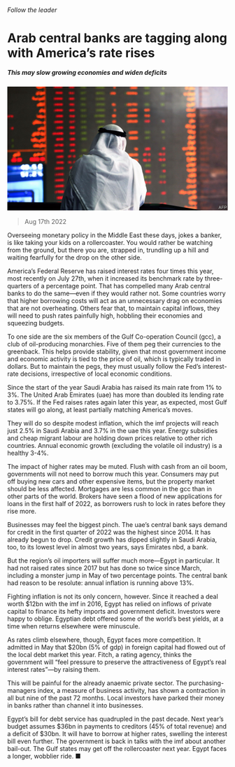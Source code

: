 ###### Follow the leader

# Arab central banks are tagging along with America’s rate rises 

##### This may slow growing economies and widen deficits 

![image](images/20220820_MAP002.jpg) 

> Aug 17th 2022 

Overseeing monetary policy in the Middle East these days, jokes a banker, is like taking your kids on a rollercoaster. You would rather be watching from the ground, but there you are, strapped in, trundling up a hill and waiting fearfully for the drop on the other side.

America’s Federal Reserve has raised interest rates four times this year, most recently on July 27th, when it increased its benchmark rate by three-quarters of a percentage point. That has compelled many Arab central banks to do the same—even if they would rather not. Some countries worry that higher borrowing costs will act as an unnecessary drag on economies that are not overheating. Others fear that, to maintain capital inflows, they will need to push rates painfully high, hobbling their economies and squeezing budgets.

To one side are the six members of the Gulf Co-operation Council (gcc), a club of oil-producing monarchies. Five of them peg their currencies to the greenback. This helps provide stability, given that most government income and economic activity is tied to the price of oil, which is typically traded in dollars. But to maintain the pegs, they must usually follow the Fed’s interest-rate decisions, irrespective of local economic conditions.

Since the start of the year Saudi Arabia has raised its main rate from 1% to 3%. The United Arab Emirates (uae) has more than doubled its lending rate to 3.75%. If the Fed raises rates again later this year, as expected, most Gulf states will go along, at least partially matching America’s moves.

They will do so despite modest inflation, which the imf projects will reach just 2.5% in Saudi Arabia and 3.7% in the uae this year. Energy subsidies and cheap migrant labour are holding down prices relative to other rich countries. Annual economic growth (excluding the volatile oil industry) is a healthy 3-4%.

The impact of higher rates may be muted. Flush with cash from an oil boom, governments will not need to borrow much this year. Consumers may put off buying new cars and other expensive items, but the property market should be less affected. Mortgages are less common in the gcc than in other parts of the world. Brokers have seen a flood of new applications for loans in the first half of 2022, as borrowers rush to lock in rates before they rise more.

Businesses may feel the biggest pinch. The uae’s central bank says demand for credit in the first quarter of 2022 was the highest since 2014. It has already begun to drop. Credit growth has dipped slightly in Saudi Arabia, too, to its lowest level in almost two years, says Emirates nbd, a bank. 

But the region’s oil importers will suffer much more—Egypt in particular. It had not raised rates since 2017 but has done so twice since March, including a monster jump in May of two percentage points. The central bank had reason to be resolute: annual inflation is running above 13%.

Fighting inflation is not its only concern, however. Since it reached a deal worth $12bn with the imf in 2016, Egypt has relied on inflows of private capital to finance its hefty imports and government deficit. Investors were happy to oblige. Egyptian debt offered some of the world’s best yields, at a time when returns elsewhere were minuscule.

As rates climb elsewhere, though, Egypt faces more competition. It admitted in May that $20bn (5% of gdp) in foreign capital had flowed out of the local debt market this year. Fitch, a rating agency, thinks the government will “feel pressure to preserve the attractiveness of Egypt’s real interest rates”—by raising them. 

This will be painful for the already anaemic private sector. The purchasing-managers index, a measure of business activity, has shown a contraction in all but nine of the past 72 months. Local investors have parked their money in banks rather than channel it into businesses.

Egypt’s bill for debt service has quadrupled in the past decade. Next year’s budget assumes $36bn in payments to creditors (45% of total revenue) and a deficit of $30bn. It will have to borrow at higher rates, swelling the interest bill even further. The government is back in talks with the imf about another bail-out. The Gulf states may get off the rollercoaster next year. Egypt faces a longer, wobblier ride. ■

